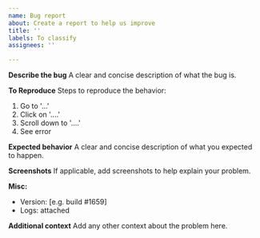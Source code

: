 ```yaml
---
name: Bug report
about: Create a report to help us improve
title: ''
labels: To classify
assignees: ''

---
```


**Describe the bug**
A clear and concise description of what the bug is.

**To Reproduce**
Steps to reproduce the behavior:
1. Go to '...'
2. Click on '....'
3. Scroll down to '....'
4. See error

**Expected behavior**
A clear and concise description of what you expected to happen.

**Screenshots**
If applicable, add screenshots to help explain your problem.

**Misc:**
 - Version: [e.g. build #1659]
 - Logs: attached

**Additional context**
Add any other context about the problem here.

